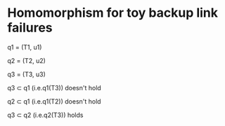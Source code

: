 # Homomorphism for toy backup link failures

q1 = (T1, u1)

q2 = (T2, u2)

q3 = (T3, u3)

q3 $\subset$ q1 (i.e.q1(T3)) doesn't hold

q2 $\subset$ q1 (i.e.q1(T2)) doesn't hold

q3 $\subset$ q2 (i.e.q2(T3)) holds
